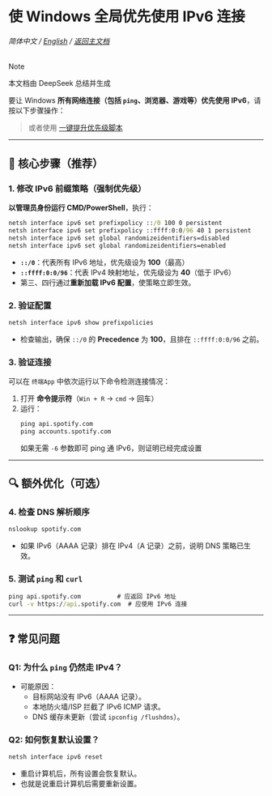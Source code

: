 # **使 Windows 全局优先使用 IPv6 连接**

<h6>

简体中文 / [English](./IPv6First-EN.md) / [返回主文档](./README.md)

</h6>

> [!note]
> 本文档由 DeepSeek 总结并生成

要让 Windows **所有网络连接（包括 `ping`、浏览器、游戏等）优先使用 IPv6**，请按以下步骤操作：

> 或者使用 [一键提升优先级脚本](https://github.com/MiaowCham/How_to_connect_Spotify_with_IPv6/releases/latest)

---

## **📌 核心步骤（推荐）**
### **1. 修改 IPv6 前缀策略（强制优先级）**
**以管理员身份运行 CMD/PowerShell**，执行：
```cmd
netsh interface ipv6 set prefixpolicy ::/0 100 0 persistent
netsh interface ipv6 set prefixpolicy ::ffff:0:0/96 40 1 persistent
netsh interface ipv6 set global randomizeidentifiers=disabled
netsh interface ipv6 set global randomizeidentifiers=enabled
```
- **`::/0`**：代表所有 IPv6 地址，优先级设为 **100**（最高）
- **`::ffff:0:0/96`**：代表 IPv4 映射地址，优先级设为 **40**（低于 IPv6）
- 第三、四行通过**重新加载 IPv6 配置**，使策略立即生效。

### **2. 验证配置**
```cmd
netsh interface ipv6 show prefixpolicies
```
- 检查输出，确保 `::/0` 的 **Precedence** 为 **100**，且排在 `::ffff:0:0/96` 之前。

### **3. 验证连接**
可以在 `终端App` 中依次运行以下命令检测连接情况：
1. 打开 **命令提示符**（`Win + R` → `cmd` → 回车）
2. 运行：
    ```cmd
    ping api.spotify.com
    ping accounts.spotify.com
    ```
    如果无需 `-6` 参数即可 ping 通 IPv6，则证明已经完成设置

---

## **🔍 额外优化（可选）**

### **4. 检查 DNS 解析顺序**
```cmd
nslookup spotify.com
```
- 如果 IPv6（AAAA 记录）排在 IPv4（A 记录）之前，说明 DNS 策略已生效。

### **5. 测试 `ping` 和 `curl`**
```cmd
ping api.spotify.com          # 应返回 IPv6 地址
curl -v https://api.spotify.com  # 应使用 IPv6 连接
```

---

## **❓ 常见问题**
### **Q1: 为什么 `ping` 仍然走 IPv4？**
- 可能原因：
  - 目标网站没有 IPv6（AAAA 记录）。
  - 本地防火墙/ISP 拦截了 IPv6 ICMP 请求。
  - DNS 缓存未更新（尝试 `ipconfig /flushdns`）。

### **Q2: 如何恢复默认设置？**
```cmd
netsh interface ipv6 reset
```
- 重启计算机后，所有设置会恢复默认。
- 也就是说重启计算机后需要重新设置。
